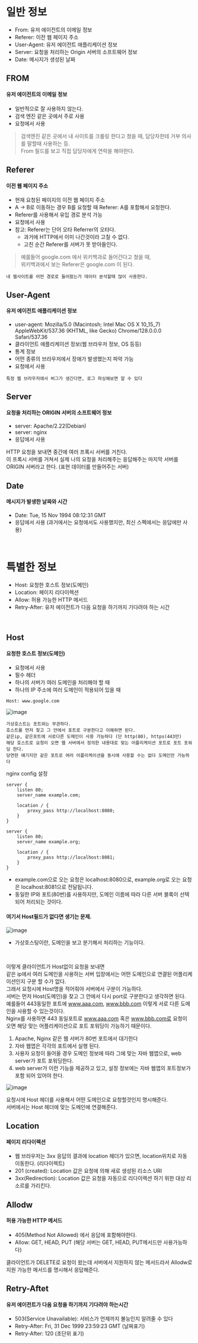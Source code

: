 # 일반 정보

- From: 유저 에이전트의 이메일 정보
- Referer: 이전 웹 페이지 주소
- User-Agent: 유저 에이전트 애플리케이션 정보
- Server: 요청을 처리하는 Origin 서버의 소프트웨어 정보
- Date: 메시지가 생성된 날짜



## FROM
#### 유저 에이전트의 이메일 정보
- 일반적으로 잘 사용하지 않는다.
- 검색 엔진 같은 곳에서 주로 사용
- 요청에서 사용

> 검색엔진 같은 곳에서 내 사이트를 크롤링 한다고 쳤을 때, 담당자한테 거부 의사를 말할때 사용하는 등.  
> From 필드를 보고 직접 담당자에게 연락을 해야한다.



## Referer
#### 이전 웹 페이지 주소
- 현재 요청된 페이지의 이전 웹 페이지 주소
- A -> B로 이동하는 경우 B를 요청할 때 Referer: A를 포함해서 요청한다.
- Referer를 사용해서 유입 경로 분석 가능
- 요청에서 사용
- 참고: Referer는 단어 오타 Referrer의 오타다.
  - 과거에 HTTP에서 이미 나간것이라 고칠 수 없다.
  - 고친 순간 Referer를 서버가 못 받아들인다.


> 예를들어 google.com 에서 위키백과로 들어간다고 쳤을 때,  
> 위키백과에서 보는 Referer은 google.com 이 된다.

`내 웹사이트를 어떤 경로로 들어왔는가 데이터 분석할때 많이 사용한다.`



## User-Agent
#### 유저 에이전트 애플리케이션 정보

- user-agent: Mozilla/5.0 (Macintosh; Intel Mac OS X 10_15_7) AppleWebKit/537.36 (KHTML, like Gecko) Chrome/128.0.0.0 Safari/537.36
- 클라이언트 애플리케이션 정보(웹 브라우저 정보, OS 등등)
- 통계 정보
- 어떤 종류의 브라우저에서 장애가 발생했는지 파악 가능
- 요청에서 사용

`특정 웹 브라우저에서 버그가 생긴다면, 로그 파싱해보면 알 수 있다`


## Server
#### 요청을 처리하는 ORIGIN 서버의 소프트웨어 정보

- server: Apache/2.22(Debian)
- server: nginx
- 응답에서 사용

HTTP 요청을 보내면 중간에 여러 프록시 서버를 거친다.   
이 프록시 서버를 거쳐서 실제 나의 요청을 처리해주는 응답해주는 마지막 서버를 ORIGIN 서버라고 한다. (표현 데이터를 만들어주는 서버)

## Date
#### 메시지가 발생한 날짜와 시간
- Date: Tue, 15 Nov 1994 08:12:31 GMT
- 응답에서 사용 (과거에서는 요청에서도 사용했지만, 최신 스펙에서는 응답에만 사용)

<br>


# 특별한 정보
- Host: 요청한 호스트 정보(도메인)
- Location: 페이지 리다이렉션
- Allow: 허용 가능한 HTTP 메서드
- Retry-After: 유저 에이전트가 다음 요청을 하기까지 기다려야 하는 시간

<br>

## Host
#### 요청한 호스트 정보(도메인)

- 요청에서 사용
- 필수 헤더
- 하나의 서버가 여러 도메인을 처리해야 할 때
- 하나의 IP 주소에 여러 도메인이 적용되어 있을 때

```
Host: www.google.com
```

![image](./images/image%20copy%204.png)
 
`가상호스트는 포트와는 무관하다.`  
`호스트를 먼저 찾고 그 안에서 포트로 구분한다고 이해하면 된다.`  
`같은ip, 같은포트에 서로다른 도메인이 사용 가능하다 (단 http(80), https(443만)`  
`해당 호스트로 요청이 오면 웹 서버에서 정의한 내용대로 맞는 어플리케이션 포트로 포트 포워딩 한다.`  
`당연한 얘기지만 같은 포트로 여러 어플리케이션을 동시에 사용할 수는 없다 도메인만 가능하다`

nginx config 설정
```
server {
    listen 80;
    server_name example.com;

    location / {
        proxy_pass http://localhost:8080;
    }
}

server {
    listen 80;
    server_name example.org;

    location / {
        proxy_pass http://localhost:8081;
    }
}
```
- example.com으로 오는 요청은 localhost:8080으로, example.org로 오는 요청은 localhost:8081으로 전달됩니다.  
- 동일한 IP와 포트(80번)를 사용하지만, 도메인 이름에 따라 다른 서버 블록이 선택되어 처리되는 것이다.


#### 여기서 Host필드가 없다면 생기는 문제.
![image](./images/image%20copy%205.png)

- 가상호스팅이란, 도메인을 보고 분기해서 처리하는 기능이다.  

<br>

이렇게 클라이언트가 Host없이 요청을 보내면  
같은 ip에서 여러 도메인을 사용하는 서버 입장에서는 어떤 도메인으로 연결된 어플리케이션인지 구분 할 수가 없다.   
그래서 요청시에 Host명을 적어줘야 서버에서 구분이 가능하다.  
서버는 먼저 Host(도메인)을 찾고 그 안에서 다시 port로 구분한다고 생각하면 된다.  
예를들어 443동일한 포트에 www.aaa.com, www.bbb.com 이렇게 서로 다른 도메인을 사용할 수 있는것이다.  
Nginx를 사용하면 443 동일포트로 www.aaa.com 혹은 www.bbb.com로 요청이 오면 해당 맞는 어플리케이션으로 포트 포워딩이 가능하기 때문이다.

1. Apache, Nginx 같은 웹 서버가 80번 포트에서 대기한다
2. 자바 웹앱은 각각의 포트에서 실행 된다.
3. 사용자 요청이 들어올 경우 도메인 정보에 따라 그에 맞는 자바 웹앱으로, web server가 포트 포워딩한다.
4. web server가 이런 기능을 제공하고 있고, 설정 정보에는 자바 웹앱의 포트정보가 포함 되어 있어야 한다.


![image](./images/image%20copy%206.png)

요청시에 Host 헤더를 사용해서 어떤 도메인으로 요청할것인지 명시해준다.  
서버에서는 Host 헤더에 맞는 도메인에 연결해준다.  



## Location
#### 페이지 리다이렉션
- 웹 브라우저는 3xx 응답의 결과에 location 헤더가 있으면, location위치로 자동 이동한다. (리다이렉트)
- 201 (created): Location 값은 요청에 의해 새로 생성된 리소스 URI
- 3xx(Redirection): Location 값은 요청을 자동으로 리다이렉션 하기 위한 대상 리소르를 가리킨다.

## Allodw
#### 허용 가능한 HTTP 메서드
- 405(Method Not Allowed) 에서 응답에 포함해야한다.
- Allow: GET, HEAD, PUT (해당 서버는 GET, HEAD, PUT메서드만 사용가능하다)

클라이언트가 DELETE로 요청이 왔는데 서버에서 지원하지 않는 메서드라서 Allodw로 지원 가능한 메서드를 명시해서 응답해준다.


## Retry-Aftet
#### 유저 에이전트가 다음 요청을 하기까지 기다려야 하는시간
- 503(Service Unavailable): 서비스가 언제까지 불능인지 알려줄 수 있다
- Retry-After: Fri, 31 Dec 1999 23:59:23 GMT (날짜표기)
- Retry-After: 120 (초단위 표기)